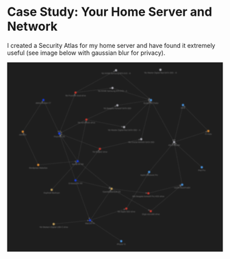 # Case Study: Your Home Server and Network

I created a Security Atlas for my home server and have found it extremely useful (see image below with gaussian blur for privacy).

<p align="center">
<img src="_utilities/case-study-home-server.jpg" alt="map" title="map" />
</p>
